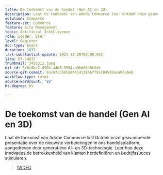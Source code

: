 ```yaml
---
title: De toekomst van de handel (Gen AI en 3D)
description: Laat de toekomst van Adobe Commerce los! Ontdek onze geavanceerde presentatie over de nieuwste verbeteringen in ons handelsplatform, aangedreven door generatieve AI- en 3D-technologie. Leer hoe deze innovaties de betrokkenheid van klanten herdefiniëren en bedrijfssucces stimuleren.
solution: Commerce
feature-set: Commerce
feature: Site Management
topic: Artificial Intelligence
role: Leader, User
level: Beginner
doc-type: Event
duration: 1837
last-substantial-update: 2023-12-20T00:00:00Z
jira: KT-14672
thumbnail: 3426312.jpeg
exl-id: 5c6c8be7-490b-44b0-9594-a9b008e0c8db
source-git-commit: 9a297cda953d4414131657f9ac84580aea0eabeb
workflow-type: tm+mt
source-wordcount: '88'
ht-degree: 0%

---
```


# De toekomst van de handel (Gen AI en 3D)

Laat de toekomst van Adobe Commerce los! Ontdek onze geavanceerde presentatie over de nieuwste verbeteringen in ons handelsplatform, aangedreven door generatieve AI- en 3D-technologie. Leer hoe deze innovaties de betrokkenheid van klanten herdefiniëren en bedrijfssucces stimuleren.

>[!VIDEO](https://video.tv.adobe.com/v/3426312/?learn=on)
